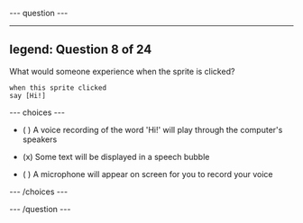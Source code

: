 
--- question ---

---
legend: Question 8 of 24
---

What would someone experience when the sprite is clicked?

```blocks3
when this sprite clicked
say [Hi!]
```

--- choices ---

- ( ) A voice recording of the word 'Hi!' will play through the computer's speakers

- (x) Some text will be displayed in a speech bubble

- ( ) A microphone will appear on screen for you to record your voice

--- /choices ---

--- /question ---
